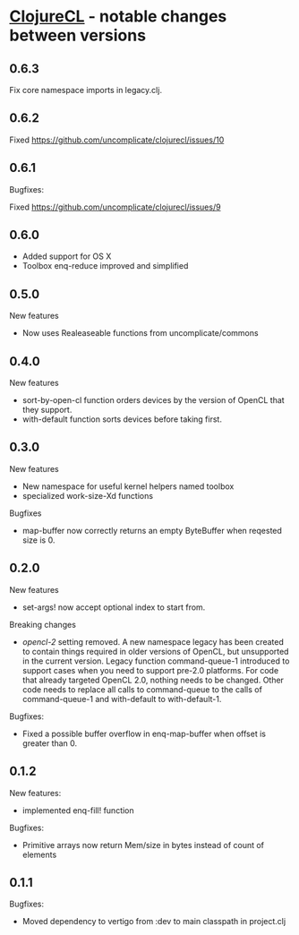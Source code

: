 # [ClojureCL](http://clojurecl.uncomplicate.org) - notable changes between versions

## 0.6.3

Fix core namespace imports in legacy.clj.

## 0.6.2

Fixed https://github.com/uncomplicate/clojurecl/issues/10

## 0.6.1

Bugfixes:

Fixed https://github.com/uncomplicate/clojurecl/issues/9

## 0.6.0

* Added support for OS X
* Toolbox enq-reduce improved and simplified

## 0.5.0

New features
* Now uses Realeaseable functions from uncomplicate/commons

## 0.4.0

New features
* sort-by-open-cl function orders devices by the version of OpenCL that they support.
* with-default function sorts devices before taking first.

## 0.3.0

New features

* New namespace for useful kernel helpers named toolbox
* specialized work-size-Xd functions

Bugfixes

* map-buffer now correctly returns an empty ByteBuffer when reqested size is 0.

## 0.2.0

New features

* set-args! now accept optional index to start from.

Breaking changes

* *opencl-2* setting removed. A new namespace legacy has been created to
contain things required in older versions of OpenCL, but unsupported in the current
version. Legacy function command-queue-1 introduced to support cases when you
need to support pre-2.0 platforms. For code that already targeted OpenCL 2.0,
nothing needs to be changed. Other code needs to replace all
calls to command-queue to the calls of command-queue-1 and with-default to
with-default-1.

Bugfixes:

* Fixed a possible buffer overflow in enq-map-buffer when offset is greater than 0.

## 0.1.2

New features:

* implemented enq-fill! function

Bugfixes:

* Primitive arrays now return Mem/size in bytes instead of count of elements

## 0.1.1

Bugfixes:

* Moved dependency to vertigo from :dev to main classpath in project.clj

